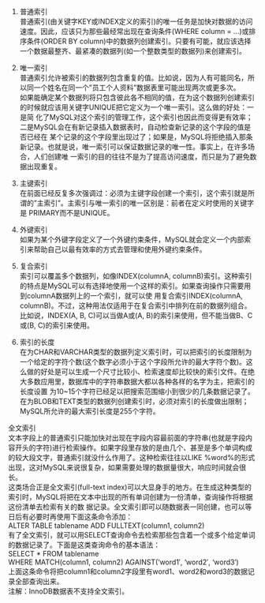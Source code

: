 1. 普通索引  
普通索引\(由关键字KEY或INDEX定义的索引\)的唯一任务是加快对数据的访问速度。因此，应该只为那些最经常出现在查询条件\(WHERE column = …\)或排序条件\(ORDER BY column\)中的数据列创建索引。只要有可能，就应该选择一个数据最整齐、最紧凑的数据列\(如一个整数类型的数据列\)来创建索引。

  
2. 唯一索引  
普通索引允许被索引的数据列包含重复的值。比如说，因为人有可能同名，所以同一个姓名在同一个”员工个人资料”数据表里可能出现两次或更多次。  
如果能确定某个数据列将只包含彼此各不相同的值，在为这个数据列创建索引的时候就应该用关键字UNIQUE把它定义为一个唯一索引。这么做的好处：一是简 化了MySQL对这个索引的管理工作，这个索引也因此而变得更有效率；二是MySQL会在有新记录插入数据表时，自动检查新记录的这个字段的值是否已经在 某个记录的这个字段里出现过了；如果是，MySQL将拒绝插入那条新记录。也就是说，唯一索引可以保证数据记录的唯一性。事实上，在许多场合，人们创建唯 一索引的目的往往不是为了提高访问速度，而只是为了避免数据出现重复。

  
3. 主键索引  
在前面已经反复多次强调过：必须为主键字段创建一个索引，这个索引就是所谓的”主索引”。主索引与唯一索引的唯一区别是：前者在定义时使用的关键字是 PRIMARY而不是UNIQUE。

  
4. 外键索引  
如果为某个外键字段定义了一个外键约束条件，MySQL就会定义一个内部索引来帮助自己以最有效率的方式去管理和使用外键约束条件。

  
5. 复合索引  
索引可以覆盖多个数据列，如像INDEX\(columnA, columnB\)索引。这种索引的特点是MySQL可以有选择地使用一个这样的索引。如果查询操作只需要用到columnA数据列上的一个索引，就可以使 用复合索引INDEX\(columnA, columnB\)。不过，这种用法仅适用于在复合索引中排列在前的数据列组合。比如说，INDEX\(A, B, C\)可以当做A或\(A, B\)的索引来使用，但不能当做B、C或\(B, C\)的索引来使用。  
6. 索引的长度  
在为CHAR和VARCHAR类型的数据列定义索引时，可以把索引的长度限制为一个给定的字符个数\(这个数字必须小于这个字段所允许的最大字符个数\)。这 么做的好处是可以生成一个尺寸比较小、检索速度却比较快的索引文件。在绝大多数应用里，数据库中的字符串数据大都以各种各样的名字为主，把索引的长度设置 为10~15个字符已经足以把搜索范围缩小到很少的几条数据记录了。  
在为BLOB和TEXT类型的数据列创建索引时，必须对索引的长度做出限制；MySQL所允许的最大索引长度是255个字符。

全文索引  
文本字段上的普通索引只能加快对出现在字段内容最前面的字符串\(也就是字段内容开头的字符\)进行检索操作。如果字段里存放的是由几个、甚至是多个单词构成 的较大段文字，普通索引就没什么作用了。这种检索往往以LIKE %word%的形式出现，这对MySQL来说很复杂，如果需要处理的数据量很大，响应时间就会很长。  
这类场合正是全文索引\(full-text index\)可以大显身手的地方。在生成这种类型的索引时，MySQL将把在文本中出现的所有单词创建为一份清单，查询操作将根据这份清单去检索有关的数 据记录。全文索引即可以随数据表一同创建，也可以等日后有必要时再使用下面这条命令添加：  
ALTER TABLE tablename ADD FULLTEXT\(column1, column2\)  
有了全文索引，就可以用SELECT查询命令去检索那些包含着一个或多个给定单词的数据记录了。下面是这类查询命令的基本语法：  
SELECT \* FROM tablename  
WHERE MATCH\(column1, column2\) AGAINST\(‘word1′, ‘word2′, ‘word3′\)  
上面这条命令将把column1和column2字段里有word1、word2和word3的数据记录全部查询出来。  
注解：InnoDB数据表不支持全文索引。



